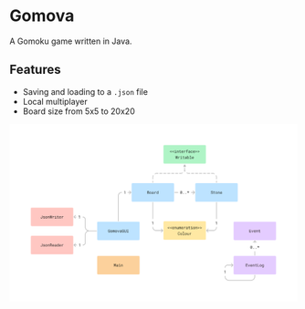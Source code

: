 # Gomova

A Gomoku game written in Java. 

## Features

- Saving and loading to a `.json` file
- Local multiplayer
- Board size from 5x5 to 20x20

![](UML_Design_Diagram.png)



